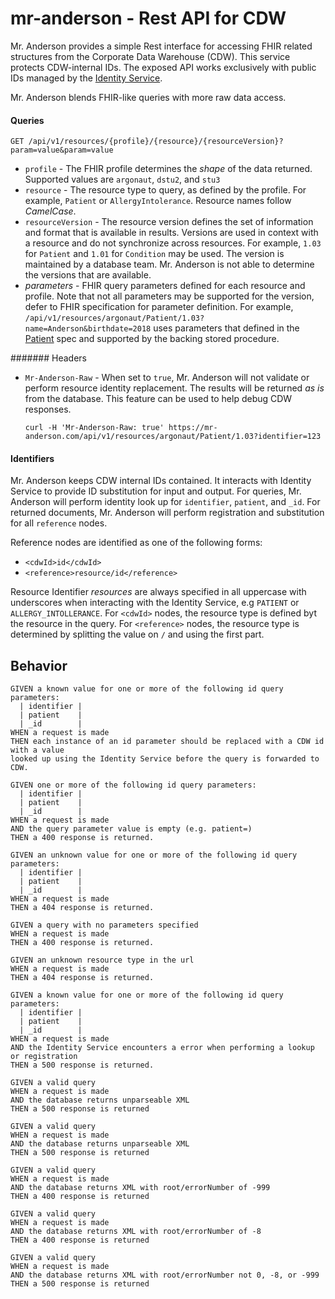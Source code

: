# mr-anderson - Rest API for CDW

Mr. Anderson provides a simple Rest interface for accessing FHIR related structures from the
Corporate Data Warehouse (CDW). This service protects CDW-internal IDs. The exposed API works
exclusively with public IDs managed by the [Identity Service](../ids/README.md). 

Mr. Anderson blends FHIR-like queries with more raw data access.


#### Queries

```
GET /api/v1/resources/{profile}/{resource}/{resourceVersion}?param=value&param=value
```

- `profile` -
  The FHIR profile determines the _shape_ of the data returned. Supported values are `argonaut`, 
  `dstu2`, and `stu3`
- `resource` -
  The resource type to query, as defined by the profile. For example, `Patient` or
  `AllergyIntolerance`. Resource names follow _CamelCase_.
- `resourceVersion` -
  The resource version defines the set of information and format that is available in results. 
  Versions are used in context with a resource and do not synchronize across resources.
  For example, `1.03` for `Patient` and `1.01` for `Condition` may be used.
  The version is maintained by a database team. Mr. Anderson is not able to determine the versions
  that are available. 
- _parameters_ -
  FHIR query parameters defined for each resource and profile. Note that not all parameters may
  be supported for the version, defer to FHIR specification for parameter definition.
  For example, `/api/v1/resources/argonaut/Patient/1.03?name=Anderson&birthdate=2018` uses 
  parameters that defined in the
  [Patient](http://www.fhir.org/guides/argonaut/r2/StructureDefinition-argo-patient.html)
  spec and supported by the backing stored procedure.

####### Headers
- `Mr-Anderson-Raw` -
  When set to `true`, Mr. Anderson will not validate or perform resource identity replacement.
  The results will be returned _as is_ from the database. This feature can be used to help
  debug CDW responses.
  ```
  curl -H 'Mr-Anderson-Raw: true' https://mr-anderson.com/api/v1/resources/argonaut/Patient/1.03?identifier=123
  ```


#### Identifiers

Mr. Anderson keeps CDW internal IDs contained. It interacts with Identity Service to provide ID
substitution for input and output. For queries, Mr. Anderson will perform identity look up for
`identifier`, `patient`, and `_id`. For returned documents, Mr. Anderson will perform registration 
and substitution for all `reference` nodes.

Reference nodes are identified as one of the following forms:
- `<cdwId>id</cdwId>`
- `<reference>resource/id</reference>`

Resource Identifier _resources_ are always specified in all uppercase with underscores when 
interacting with the Identity Service, e.g `PATIENT` or `ALLERGY_INTOLLERANCE`. 
For `<cdwId>` nodes, the resource type is defined byt the resource in the query. 
For `<reference>` nodes, the resource type is determined by splitting the value on `/` and
using the first part.


## Behavior


```
GIVEN a known value for one or more of the following id query parameters:
  | identifier |
  | patient    |
  | _id        |
WHEN a request is made 
THEN each instance of an id parameter should be replaced with a CDW id with a value
looked up using the Identity Service before the query is forwarded to CDW.
``` 

```
GIVEN one or more of the following id query parameters:
  | identifier |
  | patient    |
  | _id        |
WHEN a request is made
AND the query parameter value is empty (e.g. patient=)
THEN a 400 response is returned.
```

```
GIVEN an unknown value for one or more of the following id query parameters:
  | identifier |
  | patient    |
  | _id        |
WHEN a request is made
THEN a 404 response is returned.
```

```
GIVEN a query with no parameters specified
WHEN a request is made
THEN a 400 response is returned.
```

```
GIVEN an unknown resource type in the url
WHEN a request is made
THEN a 404 response is returned.
```

```
GIVEN a known value for one or more of the following id query parameters:
  | identifier |
  | patient    |
  | _id        |
WHEN a request is made 
AND the Identity Service encounters a error when performing a lookup or registration
THEN a 500 response is returned.
```

```
GIVEN a valid query
WHEN a request is made
AND the database returns unparseable XML
THEN a 500 response is returned
```

```
GIVEN a valid query
WHEN a request is made
AND the database returns unparseable XML
THEN a 500 response is returned
```

```
GIVEN a valid query
WHEN a request is made
AND the database returns XML with root/errorNumber of -999
THEN a 400 response is returned
```

```
GIVEN a valid query
WHEN a request is made
AND the database returns XML with root/errorNumber of -8
THEN a 400 response is returned
```

```
GIVEN a valid query
WHEN a request is made
AND the database returns XML with root/errorNumber not 0, -8, or -999
THEN a 500 response is returned
```

